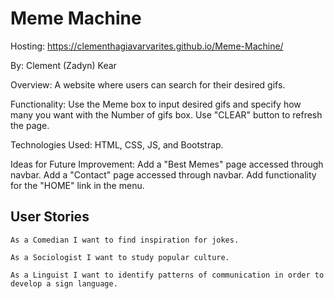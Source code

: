 # Meme Machine

Hosting: https://clementhagiavarvarites.github.io/Meme-Machine/

By: Clement (Zadyn) Kear

Overview: A website where users can search for their desired gifs.

Functionality: Use the Meme box to input desired gifs and specify how many you want with the Number of gifs box. Use "CLEAR" button to refresh the page.

Technologies Used: HTML, CSS, JS, and Bootstrap.

Ideas for Future Improvement: Add a "Best Memes" page accessed through navbar. Add a "Contact" page accessed through navbar. Add functionality for the "HOME" link in the menu. 

## User Stories

```
As a Comedian I want to find inspiration for jokes.

As a Sociologist I want to study popular culture.

As a Linguist I want to identify patterns of communication in order to develop a sign language.
```

